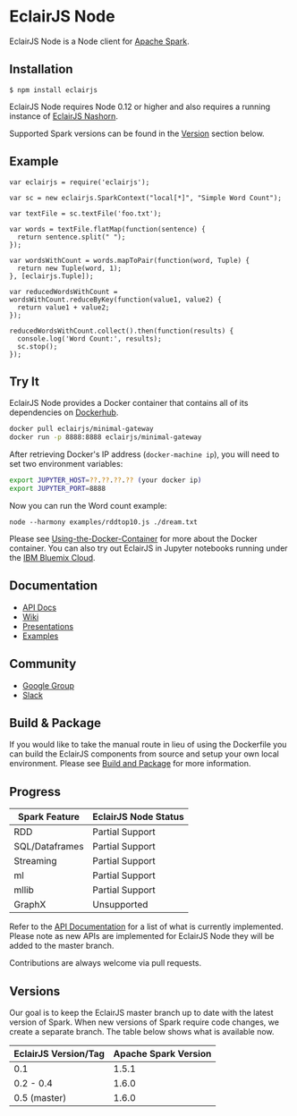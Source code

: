 EclairJS Node
===================
EclairJS Node is a Node client for [Apache Spark](https://spark.apache.org).

## Installation

```
$ npm install eclairjs
```

EclairJS Node requires Node 0.12 or higher and also requires a running instance of [EclairJS Nashorn](https://github.com/EclairJS/eclairjs-nashorn/).

Supported Spark versions can be found in the [Version](#version) section below.

## Example
```node
var eclairjs = require('eclairjs');

var sc = new eclairjs.SparkContext("local[*]", "Simple Word Count");

var textFile = sc.textFile('foo.txt');

var words = textFile.flatMap(function(sentence) {
  return sentence.split(" ");
});

var wordsWithCount = words.mapToPair(function(word, Tuple) {
  return new Tuple(word, 1);
}, [eclairjs.Tuple]);

var reducedWordsWithCount = wordsWithCount.reduceByKey(function(value1, value2) {
  return value1 + value2;
});

reducedWordsWithCount.collect().then(function(results) {
  console.log('Word Count:', results);
  sc.stop();
});
```

## Try It
EclairJS Node provides a Docker container that contains all of its dependencies on [Dockerhub](https://hub.docker.com/r/eclairjs/minimal-gateway/).

```bash
docker pull eclairjs/minimal-gateway
docker run -p 8888:8888 eclairjs/minimal-gateway
```

After retrieving Docker's IP address (`docker-machine ip`), you will need to set two environment variables:

```bash
export JUPYTER_HOST=??.??.??.?? (your docker ip)
export JUPYTER_PORT=8888
```

Now you can run the Word count example:

```
node --harmony examples/rddtop10.js ./dream.txt
```

Please see [Using-the-Docker-Container](https://github.com/EclairJS/eclairjs-node/wikis/Using-the-Docker-Container) for more about the Docker container.
You can also try out EclairJS in Jupyter notebooks running under the [IBM Bluemix Cloud](https://github.com/EclairJS/eclairjs-node/wikis/EclairJS-with-IBM-Bluemix).

## Documentation
* [API Docs](https://github.com/EclairJS/eclairjs-node/wiki/API-Documentation)
* [Wiki](https://github.com/EclairJS/eclairjs-node/wiki)
* [Presentations](https://github.com/EclairJS/eclairjs-node/wiki/Project-and-Community#presentations)
* [Examples](https://github.com/EclairJS/eclairjs-node/tree/master/examples)

## Community
* [Google Group](https://groups.google.com/forum/#!forum/eclairjs)
* [Slack](https://eclairjs.slack.com)

## Build & Package
If you would like to take the manual route in lieu of using the Dockerfile you can build the EclairJS components from source and setup your own local environment.  Please see [Build and Package](https://github.com/EclairJS/eclairjs-node/wikis/Build-and-Package) for more information.

## Progress

|Spark Feature    |EclairJS Node Status|
|-----------------|--------------------|
|RDD              | Partial Support    |
|SQL/Dataframes   | Partial Support    |
|Streaming        | Partial Support    |
|ml               | Partial Support    |
|mllib             | Partial Support    |
|GraphX           | Unsupported        |

Refer to the [API Documentation](https://github.com/EclairJS/eclairjs-node/wikis/API-Documentation) for a list of what is currently implemented.  Please note as new APIs are implemented for EclairJS Node they will be added to the master branch.

Contributions are always welcome via pull requests.

## Versions
Our goal is to keep the EclairJS master branch up to date with the latest version of Spark. When new versions of Spark require code changes, we create a separate branch. The table below shows what is available now.

|EclairJS Version/Tag | Apache Spark Version |
| -------- | -------- |
| 0.1            | 1.5.1 |
| 0.2 - 0.4      | 1.6.0 |
| 0.5  (master)  | 1.6.0 |
